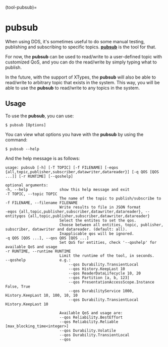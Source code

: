 (tool-pubsub)=
# pubsub

When using DDS, it's sometimes useful to do some manual testing,
publishing and subscribing to specific topics. [**pubsub**][1] is the tool
for that.

For now, the **pubsub** can be used to read/write to a user-defined
topic with customized QoS, and you can do the read/write by simply
typing what to publish.

In the future, with the support of XTypes, the **pubsub** will also be
able to read/write to arbitrary topic that exists in the system. This
way, you will be able to use the **pubsub** to read/write to any topics
in the system.

## Usage

To use the **pubsub**, you can use:

``` console
$ pubsub [Options]
```

You can view what options you have with the **pubsub** by using the
command:

``` console
$ pubsub --help
```

And the help message is as follows:

``` console
usage: pubsub [-h] [-T TOPIC] [-f FILENAME] [-eqos {all,topic,publisher,subscriber,datawriter,datareader}] [-q QOS [QOS ...]] [-r RUNTIME] [--qoshelp]

optional arguments:
-h, --help              show this help message and exit
-T TOPIC, --topic TOPIC
                        The name of the topic to publish/subscribe to
-f FILENAME, --filename FILENAME
                        Write results to file in JSON format
-eqos {all,topic,publisher,subscriber,datawriter,datareader}, --entityqos {all,topic,publisher,subscriber,datawriter,datareader}
                        Select the entites to set the qos.
                        Choose between all entities, topic, publisher, subscriber, datawriter and datareader. (default: all).
                        Inapplicable qos will be ignored.
-q QOS [QOS ...], --qos QOS [QOS ...]
                        Set QoS for entities, check '--qoshelp' for available QoS and usage
-r RUNTIME, --runtime RUNTIME
                        Limit the runtime of the tool, in seconds.
--qoshelp               e.g.:
                            --qos Durability.TransientLocal
                            --qos History.KeepLast 10
                            --qos ReaderDataLifecycle 10, 20
                            --qos Partition [a, b, 123]
                            --qos PresentationAccessScope.Instance False, True
                            --qos DurabilityService 1000, History.KeepLast 10, 100, 10, 10
                            --qos Durability.TransientLocal History.KeepLast 10

                        Available QoS and usage are:
                        --qos Reliability.BestEffort
                        --qos Reliability.Reliable [max_blocking_time<integer>]
                        --qos Durability.Volatile
                        --qos Durability.TransientLocal
                        --qos
```

[1]: https://github.com/eclipse-cyclonedds/cyclonedds-python/tree/master/src/cyclonedds/cyclonedds/tools/pubsub